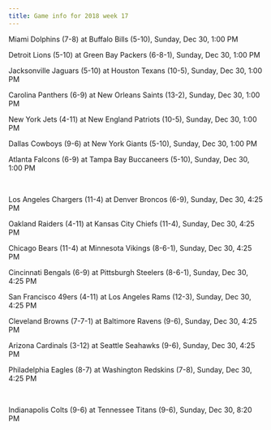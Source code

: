 ```yaml
---
title: Game info for 2018 week 17
---
```

Miami Dolphins (7-8) at Buffalo Bills (5-10), Sunday, Dec 30, 1:00 PM

Detroit Lions (5-10) at Green Bay Packers (6-8-1), Sunday, Dec 30, 1:00 PM

Jacksonville Jaguars (5-10) at Houston Texans (10-5), Sunday, Dec 30, 1:00 PM

Carolina Panthers (6-9) at New Orleans Saints (13-2), Sunday, Dec 30, 1:00 PM

New York Jets (4-11) at New England Patriots (10-5), Sunday, Dec 30, 1:00 PM

Dallas Cowboys (9-6) at New York Giants (5-10), Sunday, Dec 30, 1:00 PM

Atlanta Falcons (6-9) at Tampa Bay Buccaneers (5-10), Sunday, Dec 30, 1:00 PM


<br/>

Los Angeles Chargers (11-4) at Denver Broncos (6-9), Sunday, Dec 30, 4:25 PM

Oakland Raiders (4-11) at Kansas City Chiefs (11-4), Sunday, Dec 30, 4:25 PM

Chicago Bears (11-4) at Minnesota Vikings (8-6-1), Sunday, Dec 30, 4:25 PM

Cincinnati Bengals (6-9) at Pittsburgh Steelers (8-6-1), Sunday, Dec 30, 4:25 PM

San Francisco 49ers (4-11) at Los Angeles Rams (12-3), Sunday, Dec 30, 4:25 PM

Cleveland Browns (7-7-1) at Baltimore Ravens (9-6), Sunday, Dec 30, 4:25 PM

Arizona Cardinals (3-12) at Seattle Seahawks (9-6), Sunday, Dec 30, 4:25 PM

Philadelphia Eagles (8-7) at Washington Redskins (7-8), Sunday, Dec 30, 4:25 PM


<br/>

Indianapolis Colts (9-6) at Tennessee Titans (9-6), Sunday, Dec 30, 8:20 PM

